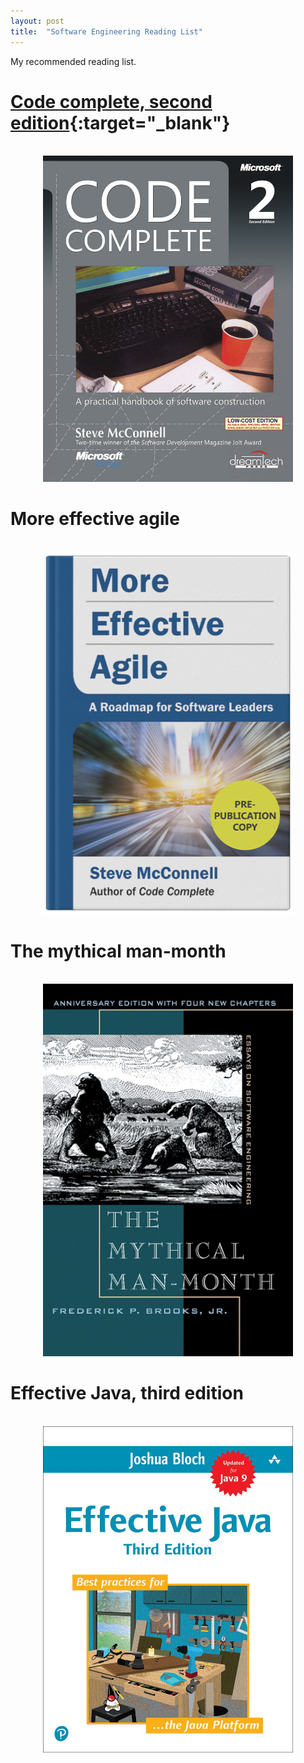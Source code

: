 ```yaml
---
layout: post
title:  "Software Engineering Reading List"
---
```


My recommended reading list.

<!--more-->

# [Code complete, second edition](https://www.amazon.com/dp/0735619670){:target="_blank"}
<br>
<div align="center">
<a target="_blank" href="https://www.amazon.com/dp/0735619670">
  <img src="/assets/img/posts/code-complete-2.jpg" alt="Code Complete Second Edition" title="Code Complete Second Edition" width="400">
</a>
</div>

# More effective agile 
<br>
<div align="center">
<a target="_blank" href="https://www.construx.com/more-effective-agile/">
  <img src="/assets/img/posts/more-effective-agile.jpg" alt="More effective agile" title="More effective agile" width="400">
</a>
</div>

# The mythical man-month
<br>
<div align="center">
<a target="_blank" href="https://www.amazon.com/dp/0201835959">
  <img src="/assets/img/posts/mythical-man-month.jpg" alt="The mythical man-month" title="The mythical man-month" width="400">
</a>
</div>

# Effective Java, third edition
<br>
<div align="center">
<a target="_blank" href="https://www.amazon.com/dp/0134685997">
  <img src="/assets/img/posts/effective-java-3.jpg" alt="Effective Java Third Edition" title="Effective Java Third Edition" width="400">
</a>
</div>


